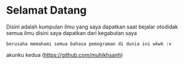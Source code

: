 # Selamat Datang
Disini adalah kumpulan ilmu yang saya dapatkan saat bejalar otodidak
semua ilmu disini saya dapatkan dari kegabutan saya
```
berusaha memahami semua bahasa pemograman di dunia ini wkwk :v
```
akunku kedua (https://github.com/muhikhsanh)

<!--
**NiaNyaa/NiaNyaa** is a ✨ _special_ ✨ repository because its `README.md` (this file) appears on your GitHub profile.

Here are some ideas to get you started:

- 🔭 I’m currently working on ...
- 🌱 I’m currently learning ...
- 👯 I’m looking to collaborate on ...
- 🤔 I’m looking for help with ...
- 💬 Ask me about ...
- 📫 How to reach me: ...
- 😄 Pronouns: ...
- ⚡ Fun fact: ...
-->
